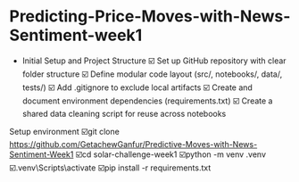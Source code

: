 # Predicting-Price-Moves-with-News-Sentiment-week1

- Initial Setup and Project Structure
  ☑️ Set up GitHub repository with clear folder structure
  ☑️ Define modular code layout (src/, notebooks/, data/, tests/)
  ☑️ Add .gitignore to exclude local artifacts
  ☑️ Create and document environment dependencies (requirements.txt)
  ☑️ Create a shared data cleaning script for reuse across notebooks

Setup environment
☑️git clone https://github.com/GetachewGanfur/Predictive-Moves-with-News-Sentiment-Week1
☑️cd solar-challenge-week1
☑️python -m venv .venv
☑️.venv\Scripts\activate
☑️pip install -r requirements.txt
